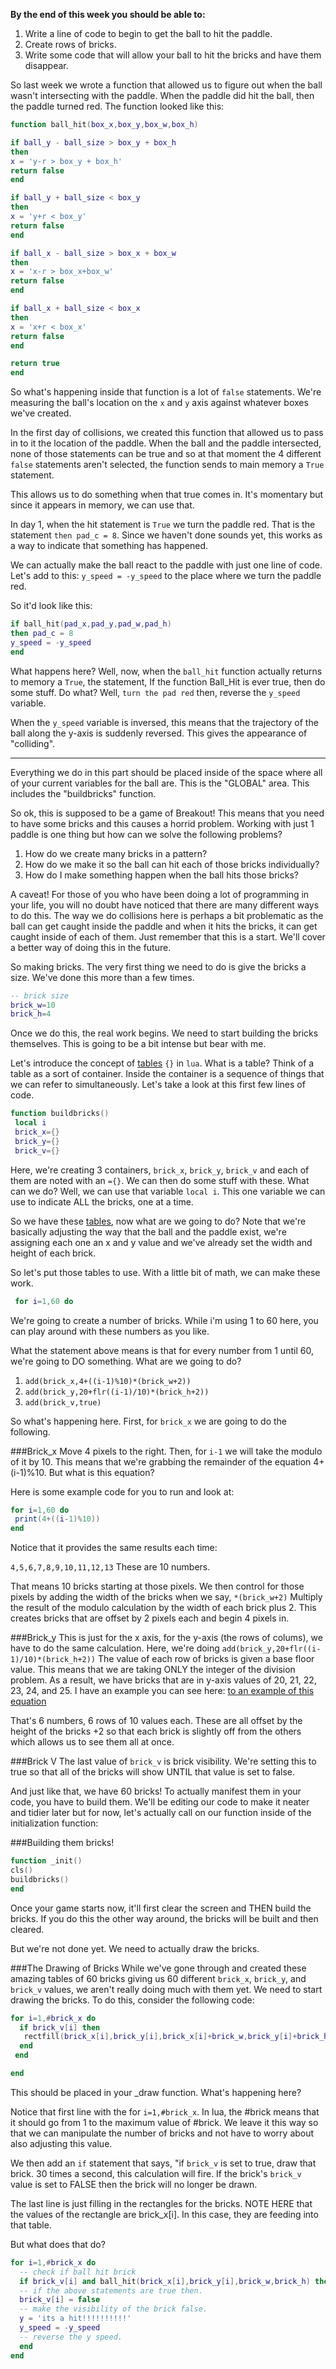**By the end of this week you should be able to:**

1. Write a line of code to begin to get the ball to hit the paddle.
1. Create rows of bricks.
1. Write some code that will allow your ball to hit the bricks and have them disappear.

So last week we wrote a function that allowed us to figure out when the ball wasn't intersecting with the paddle. When the paddle did hit the ball, then the paddle turned red. The function looked like this: 

```lua
function ball_hit(box_x,box_y,box_w,box_h)

if ball_y - ball_size > box_y + box_h
then
x = 'y-r > box_y + box_h'
return false
end

if ball_y + ball_size < box_y
then
x = 'y+r < box_y'
return false
end

if ball_x - ball_size > box_x + box_w
then
x = 'x-r > box_x+box_w'
return false
end

if ball_x + ball_size < box_x
then
x = 'x+r < box_x'
return false
end

return true
end
```

So what's happening inside that function is a lot of `false` statements. We're measuring the ball's location on the `x` and `y` axis against whatever boxes we've created.

In the first day of collisions, we created this function that allowed us to pass in to it the location of the paddle. When the ball and the paddle intersected, none of those statements can be true and so at that moment the 4 different `false` statements aren't selected, the function sends to main memory a `True` statement. 

This allows us to do something when that true comes in. It's momentary but since it appears in memory, we can use that. 

In day 1, when the hit statement is `True` we turn the paddle red. That is the statement `then pad_c = 8`. Since we haven't done sounds yet, this works as a way to indicate that something has happened.

We can actually make the ball react to the paddle with just one line of code. Let's add to this: `y_speed = -y_speed` to the place where we turn the paddle red. 

So it'd look like this: 

```lua
if ball_hit(pad_x,pad_y,pad_w,pad_h)
then pad_c = 8
y_speed = -y_speed
end
```

What happens here? Well, now, when the `ball_hit` function actually returns to memory a `True`, the statement, If the function Ball_Hit is ever true, then do some stuff. Do what? Well, `turn the pad red` then, reverse the `y_speed` variable. 

When the `y_speed` variable is inversed, this means that the trajectory of the ball along the y-axis is suddenly reversed. This gives the appearance of "colliding". 

---

Everything we do in this part should be placed inside of the space where all of your current variables for the ball are. This is the "GLOBAL" area. This includes the "buildbricks" function. 

So ok, this is supposed to be a game of Breakout! This means that you need to have some bricks and this causes a horrid problem. Working with just 1 paddle is one thing but how can we solve the following problems?

1. How do we create many bricks in a pattern?
2. How do we make it so the ball can hit each of those bricks individually?
3. How do I make something happen when the ball hits those bricks?

A caveat! 
For those of you who have been doing a lot of programming in your life, you will no doubt have noticed that there are many different ways to do this. The way we do collisions here is perhaps a bit problematic as the ball can get caught inside the paddle and when it hits the bricks, it can get caught inside of each of them. Just remember that this is a start. We'll cover a better way of doing this in the future. 

So making bricks. The very first thing we need to do is give the bricks a size. We've done this more than a few times. 

```lua
-- brick size
brick_w=10
brick_h=4
```
Once we do this, the real work begins. We need to start building the bricks themselves. This is going to be a bit intense but bear with me. 

Let's introduce the concept of [tables](http://pico-8.wikia.com/wiki/Tables) `{}` in `lua`. What is a table? Think of a table as a sort of container. Inside the container is a sequence of things that we can refer to simultaneously. Let's take a look at this first few lines of code. 

```lua
function buildbricks()
 local i
 brick_x={}
 brick_y={}
 brick_v={}
```

Here, we're creating 3 containers, `brick_x`, `brick_y`, `brick_v` and each of them are noted with an `={}`. We can then do some stuff with these. What can we do? Well, we can use that variable `local i`. This one variable we can use to indicate ALL the bricks, one at a time. 

So we have these [tables](http://pico-8.wikia.com/wiki/Tables), now what are we going to do? Note that we're basically adjusting the way that the ball and the paddle exist, we're assigning each one an x and y value and we've already set the width and height of each brick.

So let's put those tables to use. With a little bit of math, we can make these work. 
 
```lua
 for i=1,60 do
```

We're going to create a number of bricks. While i'm using 1 to 60 here, you can play around with these numbers as you like. 

What the statement above means is that for every number from 1 until 60, we're going to DO something. What are we going to do? 

1. `add(brick_x,4+((i-1)%10)*(brick_w+2))`
2. `add(brick_y,20+flr((i-1)/10)*(brick_h+2))`
3. `add(brick_v,true)`

So what's happening here. First, for `brick_x` we are going to do the following. 

###Brick_x
Move 4 pixels to the right. Then, for `i-1` we will take the modulo of it by 10. This means that we're grabbing the remainder of the equation 4+(i-1)%10. But what is this equation?

Here is some example code for you to run and look at: 

```lua
for i=1,60 do
 print(4+((i-1)%10))
end
```

Notice that it provides the same results each time: 

`4,5,6,7,8,9,10,11,12,13` These are 10 numbers.

That means 10 bricks starting at those pixels. We then control for those pixels by adding the width of the bricks when we say, `*(brick_w+2)` Multiply the result of the modulo calculation by the width of each brick plus 2. This creates bricks that are offset by 2 pixels each and begin 4 pixels in. 

###Brick_y
This is just for the x axis, for the y-axis (the rows of colums), we have to do the same calculation. Here, we're doing `add(brick_y,20+flr((i-1)/10)*(brick_h+2))` The value of each row of bricks is given a base floor value. This means that we are taking ONLY the integer of the division problem. As a result, we have bricks that are in y-axis values of 20, 21, 22, 23, 24, and 25. I have an example you can see here: [to an example of this equation](http://www.pythontutor.com/visualize.html#code=import%20math%0Afor%20i%20in%20range%281,61%29%3A%0A%20print%2820%2Bmath.floor%28%28i-1%29/10%29%29&cumulative=false&curInstr=0&heapPrimitives=nevernest&mode=display&origin=opt-frontend.js&py=3&rawInputLstJSON=%5B%5D&textReferences=false)

That's 6 numbers, 6 rows of 10 values each. These are all offset by the height of the bricks +2 so that each brick is slightly off from the others which allows us to see them all at once.

###Brick V
The last value of `brick_v` is brick visibility. We're setting this to true so that all of the bricks will show UNTIL that value is set to false. 

And just like that, we have 60 bricks! To actually manifest them in your code, you have to build them. We'll be editing our code to make it neater and tidier later but for now, let's actually call on our function inside of the initialization function: 

###Building them bricks!

```lua
function _init()
cls()
buildbricks()
end
```

Once your game starts now, it'll first clear the screen and THEN build the bricks. If you do this the other way around, the bricks will be built and then cleared.

But we're not done yet. We need to actually draw the bricks.

###The Drawing of Bricks
While we've gone through and created these amazing tables of 60 bricks giving us 60 different `brick_x`, `brick_y`, and `brick_v` values, we aren't really doing much with them yet. We need to start drawing the bricks. To do this, consider the following code: 

```lua
for i=1,#brick_x do
  if brick_v[i] then
   rectfill(brick_x[i],brick_y[i],brick_x[i]+brick_w,brick_y[i]+brick_h,14)
  end
 end

end
```

This should be placed in your _draw function. What's happening here?

Notice that first line with the for `i=1,#brick_x`. In lua, the #brick means that it should go from 1 to the maximum value of #brick. We leave it this way so that we can manipulate the number of bricks and not have to worry about also adjusting this value. 

We then add an `if` statement that says, "if `brick_v` is set to true, draw that brick. 30 times a second, this calculation will fire. If the brick's `brick_v` value is set to FALSE then the brick will no longer be drawn. 

The last line is just filling in the rectangles for the bricks. NOTE HERE that the values of the rectangle are brick_x[i]. In this case, they are feeding into that table. 

But what does that do?


```lua
for i=1,#brick_x do
  -- check if ball hit brick
  if brick_v[i] and ball_hit(brick_x[i],brick_y[i],brick_w,brick_h) then
  -- if the above statements are true then.
  brick_v[i] = false
  -- make the visibility of the brick false.
  y = 'its a hit!!!!!!!!!!'
  y_speed = -y_speed
  -- reverse the y speed.
  end
end
```




